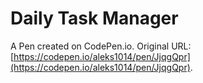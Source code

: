 # Daily Task Manager

A Pen created on CodePen.io. Original URL: [https://codepen.io/aleks1014/pen/JjqgQpr](https://codepen.io/aleks1014/pen/JjqgQpr).

